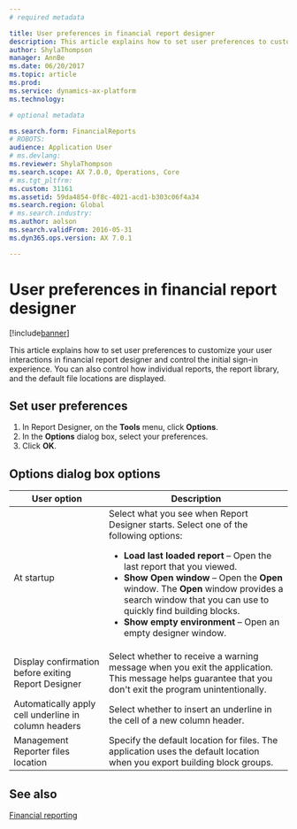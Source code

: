```yaml
---
# required metadata

title: User preferences in financial report designer
description: This article explains how to set user preferences to customize your user interactions in financial report designer and control the initial sign-in experience. You can also control how individual reports, the report library, and the default file locations are displayed. 
author: ShylaThompson
manager: AnnBe
ms.date: 06/20/2017
ms.topic: article
ms.prod: 
ms.service: dynamics-ax-platform
ms.technology: 

# optional metadata

ms.search.form: FinancialReports
# ROBOTS: 
audience: Application User
# ms.devlang: 
ms.reviewer: ShylaThompson
ms.search.scope: AX 7.0.0, Operations, Core
# ms.tgt_pltfrm: 
ms.custom: 31161
ms.assetid: 59da4854-0f8c-4021-acd1-b303c06f4a34
ms.search.region: Global
# ms.search.industry: 
ms.author: aolson
ms.search.validFrom: 2016-05-31
ms.dyn365.ops.version: AX 7.0.1

---
```


# User preferences in financial report designer

[!include[banner](../includes/banner.md)]


This article explains how to set user preferences to customize your user interactions in financial report designer and control the initial sign-in experience. You can also control how individual reports, the report library, and the default file locations are displayed. 

Set user preferences
--------------------

1.  In Report Designer, on the **Tools** menu, click **Options**.
2.  In the **Options** dialog box, select your preferences.
3.  Click **OK**.

## Options dialog box options
<table>
<thead>
<tr class="header">
<th>User option</th>
<th>Description</th>
</tr>
</thead>
<tbody>
<tr class="odd">
<td>At startup</td>
<td>Select what you see when Report Designer starts. Select one of the following options:
<ul>
<li><strong>Load last loaded report</strong> – Open the last report that you viewed.</li>
<li><strong>Show Open window</strong> – Open the <strong>Open</strong> window. The <strong>Open</strong> window provides a search window that you can use to quickly find building blocks.</li>
<li><strong>Show empty environment</strong> – Open an empty designer window.</li>
</ul></td>
</tr>
<tr class="even">
<td>Display confirmation before exiting Report Designer</td>
<td>Select whether to receive a warning message when you exit the application. This message helps guarantee that you don't exit the program unintentionally.</td>
</tr>
<tr class="odd">
<td>Automatically apply cell underline in column headers</td>
<td>Select whether to insert an underline in the cell of a new column header.</td>
</tr>
<tr class="even">
<td>Management Reporter files location</td>
<td>Specify the default location for files. The application uses the default location when you export building block groups.</td>
</tr>
</tbody>
</table>



See also
--------

[Financial reporting](financial-reporting-intro.md)



